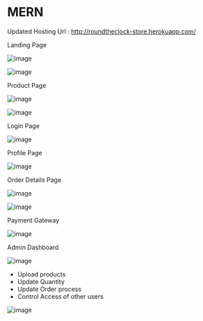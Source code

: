 # MERN

Updated Hosting Url : http://roundtheclock-store.herokuapp.com/

Landing Page 

![image](https://user-images.githubusercontent.com/30522963/200116675-a8a4e639-d5df-4da3-89cd-e021f1ef2fda.png)

![image](https://user-images.githubusercontent.com/30522963/200116687-22eb6f44-6aaf-4466-99a6-f2bd99738641.png)

Product Page

![image](https://user-images.githubusercontent.com/30522963/200116702-85e69b2c-2773-4370-95e0-d64491a347c2.png)

![image](https://user-images.githubusercontent.com/30522963/200116711-1447ffd6-58fd-4996-922e-b6a3fe988ad4.png)

Login Page

![image](https://user-images.githubusercontent.com/30522963/200116725-44bc1354-fccd-456e-936c-5dd679231c78.png)

Profile Page

![image](https://user-images.githubusercontent.com/30522963/200116735-a3475a14-c9d8-421a-8b46-c42647aff2b8.png)

Order Details Page

![image](https://user-images.githubusercontent.com/30522963/200116792-2ce7b693-1949-42ff-9e45-60675406c28b.png)

![image](https://user-images.githubusercontent.com/30522963/200116836-b9a657a7-a922-47d8-a2c3-62bad1152837.png)

Payment Gateway

![image](https://user-images.githubusercontent.com/30522963/200116805-48198306-aeb8-4c0c-9446-924ea5f5c8cb.png)

Admin Dashboard

![image](https://user-images.githubusercontent.com/30522963/200116949-0dadcff7-2dc8-4ceb-b694-1b3bb3cd8a00.png)


- Upload products
- Update Quantity
- Update Order process
- Control Access of other users

![image](https://user-images.githubusercontent.com/30522963/200116871-4fe6898d-890e-47e6-a149-32d88a2e04b3.png)
